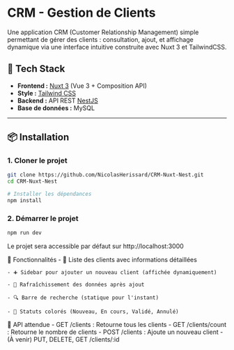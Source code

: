 # CRM - Gestion de Clients

Une application CRM (Customer Relationship Management) simple permettant de gérer des clients : consultation, ajout, et affichage dynamique via une interface intuitive construite avec Nuxt 3 et TailwindCSS.

## 🧰 Tech Stack

- **Frontend :** [Nuxt 3](https://nuxt.com/) (Vue 3 + Composition API)
- **Style :** [Tailwind CSS](https://tailwindcss.com/)
- **Backend :** API REST [NestJS](https://nestjs.com/)
- **Base de données :** MySQL

---

## 📦 Installation

### 1. Cloner le projet

```bash
git clone https://github.com/NicolasHerissard/CRM-Nuxt-Nest.git
cd CRM-Nuxt-Nest

# Installer les dépendances
npm install
```

### 2. Démarrer le projet
```bash
npm run dev
```
Le projet sera accessible par défaut sur http://localhost:3000

🧠 Fonctionnalités
    - 🧾 Liste des clients avec informations détaillées

    - ➕ Sidebar pour ajouter un nouveau client (affichée dynamiquement)

    - 🔄 Rafraîchissement des données après ajout

    - 🔍 Barre de recherche (statique pour l'instant)

    - 🎨 Statuts colorés (Nouveau, En cours, Validé, Annulé)

🔐 API attendue
    - GET /clients : Retourne tous les clients
    - GET /clients/count : Retourne le nombre de clients
    - POST /clients : Ajoute un nouveau client
    - (À venir) PUT, DELETE, GET /clients/:id